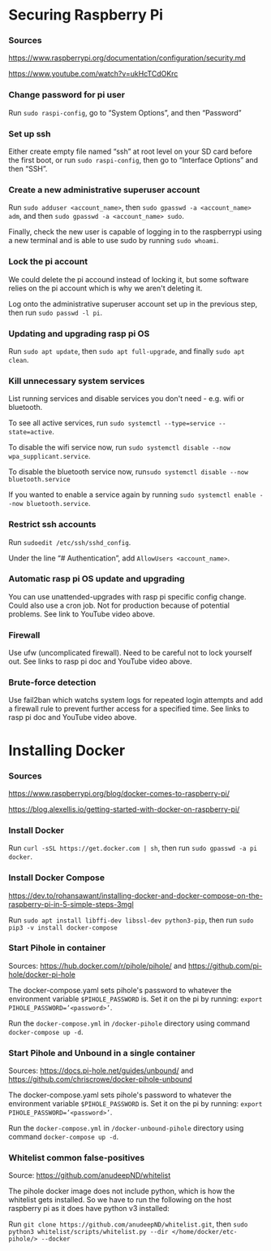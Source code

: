 # Securing Raspberry Pi

### Sources

https://www.raspberrypi.org/documentation/configuration/security.md

https://www.youtube.com/watch?v=ukHcTCdOKrc

### Change password for pi user
Run `sudo raspi-config`, go to “System Options”, and then “Password”

### Set up ssh

Either create empty file named “ssh” at root level on your SD card before the first boot, or run `sudo raspi-config`, then go to “Interface Options” and then “SSH”.

### Create a new administrative superuser account

Run `sudo adduser <account_name>`, then `sudo gpasswd -a <account_name> adm`, and then `sudo gpasswd -a <account_name> sudo`.

Finally, check the new user is capable of logging in to the raspberrypi using a new terminal and is able to use sudo by running `sudo whoami`.

### Lock the pi account

We could delete the pi accound instead of locking it, but some software relies on the pi account which is why we aren't deleting it. 

Log onto the administrative superuser account set up in the previous step, then run `sudo passwd -l pi`.

### Updating and upgrading rasp pi OS

Run `sudo apt update`, then `sudo apt full-upgrade`, and finally `sudo apt clean`.

### Kill unnecessary system services

List running services and disable services you don't need - e.g. wifi or bluetooth.

To see all active services, run `sudo systemctl --type=service --state=active`.

To disable the wifi service now, run `sudo systemctl disable --now wpa_supplicant.service`.

To disable the bluetooth service now, run`sudo systemctl disable --now bluetooth.service`

If you wanted to enable a service again by running `sudo systemctl enable --now bluetooth.service`.

### Restrict ssh accounts

Run `sudoedit /etc/ssh/sshd_config`.

Under the line “# Authentication”, add `AllowUsers <account_name>`.

### Automatic rasp pi OS update and upgrading

You can use unattended-upgrades with rasp pi specific config change. Could also use a cron job. Not for production because of potential problems. See link to YouTube video above.

### Firewall

Use ufw (uncomplicated firewall). Need to be careful not to lock yourself out. See links to rasp pi doc and YouTube video above.

### Brute-force detection

Use fail2ban which watchs system logs for repeated login attempts and add a firewall rule to prevent further access for a specified time. See links to rasp pi doc and YouTube video above.


# Installing Docker

### Sources

https://www.raspberrypi.org/blog/docker-comes-to-raspberry-pi/

https://blog.alexellis.io/getting-started-with-docker-on-raspberry-pi/

### Install Docker

Run `curl -sSL https://get.docker.com | sh`, then run `sudo gpasswd -a pi docker`.

### Install Docker Compose

https://dev.to/rohansawant/installing-docker-and-docker-compose-on-the-raspberry-pi-in-5-simple-steps-3mgl

Run `sudo apt install libffi-dev libssl-dev python3-pip`, then run `sudo pip3 -v install docker-compose`

### Start Pihole in container

Sources: https://hub.docker.com/r/pihole/pihole/ and https://github.com/pi-hole/docker-pi-hole

The docker-compose.yaml sets pihole's password to whatever the environment variable  `$PIHOLE_PASSWORD` is. Set it on the pi by running: `export PIHOLE_PASSWORD=’<password>’`.

Run the `docker-compose.yml` in `/docker-pihole` directory using command `docker-compose up -d`.

### Start Pihole and Unbound in a single container

Sources: https://docs.pi-hole.net/guides/unbound/ and https://github.com/chriscrowe/docker-pihole-unbound

The docker-compose.yaml sets pihole's password to whatever the environment variable  `$PIHOLE_PASSWORD` is. Set it on the pi by running: `export PIHOLE_PASSWORD=’<password>’`.

Run the `docker-compose.yml` in `/docker-unbound-pihole` directory using command `docker-compose up -d`.

### Whitelist common false-positives

Source: https://github.com/anudeepND/whitelist

The pihole docker image does not include python, which is how the whitelist gets installed. So we have to run the following on the host raspberry pi as it does have python v3 installed:

Run `git clone https://github.com/anudeepND/whitelist.git`, then `sudo python3 whitelist/scripts/whitelist.py --dir </home/docker/etc-pihole/> --docker`
